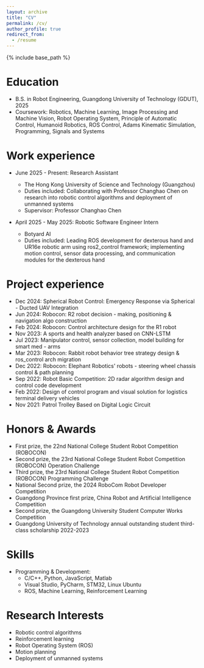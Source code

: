 ```yaml
---
layout: archive
title: "CV"
permalink: /cv/
author_profile: true
redirect_from:
  - /resume
---
```


{% include base_path %}

Education
======
* B.S. in Robot Engineering, Guangdong University of Technology (GDUT), 2025
* Coursework: Robotics, Machine Learning, Image Processing and Machine Vision, Robot Operating System, Principle of Automatic Control, Humanoid Robotics, ROS Control, Adams Kinematic Simulation, Programming, Signals and Systems

Work experience
======
* June 2025 - Present: Research Assistant
  * The Hong Kong University of Science and Technology (Guangzhou)
  * Duties included: Collaborating with Professor Changhao Chen on research into robotic control algorithms and deployment of unmanned systems
  * Supervisor: Professor Changhao Chen

* April 2025 - May 2025: Robotic Software Engineer Intern
  * Botyard AI
  * Duties included: Leading ROS development for dexterous hand and UR16e robotic arm using ros2_control framework; implementing motion control, sensor data processing, and communication modules for the dexterous hand

Project experience
======
* Dec 2024: Spherical Robot Control: Emergency Response via Spherical - Ducted UAV Integration
* Jun 2024: Robocon: R2 robot decision - making, positioning & navigation algo construction
* Feb 2024: Robocon: Control architecture design for the R1 robot
* Nov 2023: A sports and health analyzer based on CNN-LSTM
* Jul 2023: Manipulator control, sensor collection, model building for smart med - arms
* Mar 2023: Robocon: Rabbit robot behavior tree strategy design & ros_control arch migration
* Dec 2022: Robocon: Elephant Robotics' robots - steering wheel chassis control & path planning
* Sep 2022: Robot Basic Competition: 2D radar algorithm design and control code development
* Feb 2022: Design of control program and visual solution for logistics terminal delivery vehicles
* Nov 2021: Patrol Trolley Based on Digital Logic Circuit

Honors & Awards
======
* First prize, the 22nd National College Student Robot Competition (ROBOCON)
* Second prize, the 23rd National College Student Robot Competition (ROBOCON) Operation Challenge
* Third prize, the 23rd National College Student Robot Competition (ROBOCON) Programming Challenge
* National Second prize, the 2024 RoboCom Robot Developer Competition
* Guangdong Province first prize, China Robot and Artificial Intelligence Competition
* Second prize, the Guangdong University Student Computer Works Competition
* Guangdong University of Technology annual outstanding student third-class scholarship 2022-2023

Skills
======
* Programming & Development:
  * C/C++, Python, JavaScript, Matlab
  * Visual Studio, PyCharm, STM32, Linux Ubuntu
  * ROS, Machine Learning, Reinforcement Learning

Research Interests
======
* Robotic control algorithms
* Reinforcement learning
* Robot Operating System (ROS)
* Motion planning
* Deployment of unmanned systems
